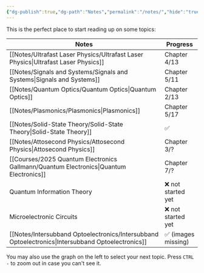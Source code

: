 ```yaml
---
{"dg-publish":true,"dg-path":"Notes","permalink":"/notes/","hide":"true","dgShowBacklinks":"false","dgShowLocalGraph":true,"updated":"2025-04-08T16:59:17.000+02:00"}
---
```


This is the perfect place to start reading up on some topics:

| Notes                                                                                             | Progress           |
| ------------------------------------------------------------------------------------------------- | ------------------ |
| [[Notes/Ultrafast Laser Physics/Ultrafast Laser Physics\|Ultrafast Laser Physics]]                | Chapter 4/13       |
| [[Notes/Signals and Systems/Signals and Systems\|Signals and Systems]]                            | Chapter 5/11       |
| [[Notes/Quantum Optics/Quantum Optics\|Quantum Optics]]                                           | Chapter 2/13       |
| [[Notes/Plasmonics/Plasmonics\|Plasmonics]]                                                       | Chapter 5/17       |
| [[Notes/Solid-State Theory/Solid-State Theory\|Solid-State Theory]]                               | ✅                  |
| [[Notes/Attosecond Physics/Attosecond Physics\|Attosecond Physics]]                               | Chapter 3/?        |
| [[Courses/2025 Quantum Electronics Gallmann/Quantum Electronics\|Quantum Electronics]]            | Chapter 7/?        |
| Quantum Information Theory                                                                        | ❌ not started yet  |
| Microelectronic Circuits                                                                          | ❌ not started yet  |
| [[Notes/Intersubband Optoelectronics/Intersubband Optoelectronics\|Intersubband Optoelectronics]] | ✅ (images missing) |

You may also use the graph on the left to select your next topic. Press `CTRL -` to zoom out in case you can't see it.